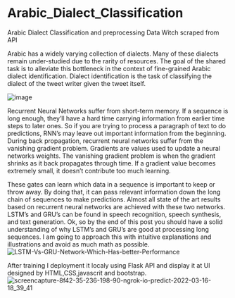 # Arabic_Dialect_Classification
Arabic Dialect Classification and preprocessing Data Witch scraped from API 

Arabic has a widely varying collection of dialects. Many of these dialects remain under-studied due to the rarity of resources. The goal of the shared task is to alleviate this bottleneck in the context of fine-grained Arabic dialect identification. Dialect identification is the task of classifying the dialect of the tweet writer given the tweet itself.


![image](https://user-images.githubusercontent.com/85671264/158654411-af35fd71-ec2f-4ccc-8c5f-fd0ea9e235e9.png)

Recurrent Neural Networks suffer from short-term memory. If a sequence is long enough, they’ll have a hard time carrying information from earlier time steps to later ones. So if you are trying to process a paragraph of text to do predictions, RNN’s may leave out important information from the beginning.
During back propagation, recurrent neural networks suffer from the vanishing gradient problem. Gradients are values used to update a neural networks weights. The vanishing gradient problem is when the gradient shrinks as it back propagates through time. If a gradient value becomes extremely small, it doesn’t contribute too much learning.

These gates can learn which data in a sequence is important to keep or throw away. By doing that, it can pass relevant information down the long chain of sequences to make predictions. Almost all state of the art results based on recurrent neural networks are achieved with these two networks. LSTM’s and GRU’s can be found in speech recognition, speech synthesis, and text generation. 
Ok, so by the end of this post you should have a solid understanding of why LSTM’s and GRU’s are good at processing long sequences. I am going to approach this with intuitive explanations and illustrations and avoid as much math as possible.
![LSTM-Vs-GRU-Network-Which-Has-better-Performance](https://user-images.githubusercontent.com/85671264/158656777-f39c35e5-88ad-4ae3-935c-33af84f2d775.png)

After training I deployment it localy using Flask API and display it at UI designed by HTML,CSS,javascrit and bootstrap.
![screencapture-8f42-35-236-198-90-ngrok-io-predict-2022-03-16-18_39_41](https://user-images.githubusercontent.com/85671264/158657400-7742830d-8aae-4e7a-839e-9330b6918a24.png)



